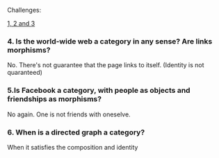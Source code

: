 Challenges:

[1, 2 and 3](./1+2+3.rb)


### 4. Is the world-wide web a category in any sense? Are links morphisms?

No. There's not guarantee that the page links to itself. (Identity is not quaranteed)


### 5.Is Facebook a category, with people as objects and friendships as morphisms?

No again. One is not friends with oneselve.


### 6. When is a directed graph a category?

When it satisfies the composition and identity
